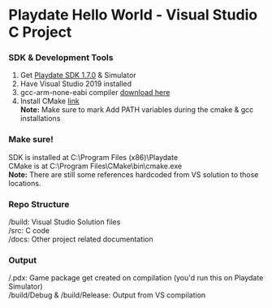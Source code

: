 # Playdate Hello World - Visual Studio C Project

### SDK & Development Tools
1. Get [Playdate SDK 1.7.0](https://devforum.play.date/) & Simulator
2. Have Visual Studio 2019 installed
3. gcc-arm-none-eabi compiler [download here](https://developer.arm.com/tools-and-software/open-source-software/developer-tools/gnu-toolchain/gnu-rm/downloads)
4. Install CMake [link](https://cmake.org/download/)\
**Note:** Make sure to mark Add PATH variables during the cmake & gcc installations

### Make sure!
SDK is installed at C:\Program Files (x86)\Playdate\
CMake is at C:\Program Files\CMake\bin\cmake.exe\
**Note:** There are still some references hardcoded from VS solution to those locations.

### Repo Structure
/build: Visual Studio Solution files\
/src: C code\
/docs: Other project related documentation

### Output
/.pdx: Game package get created on compilation (you'd run this on Playdate Simulator)\
/build/Debug & /build/Release: Output from VS compilation
